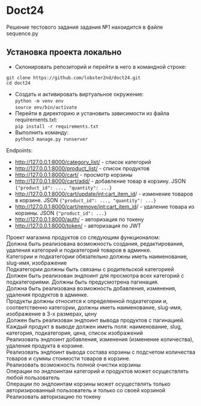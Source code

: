 # Doct24

Решение тестового задания задания №1 нахоидится в файле sequence.py 


## Установка проекта локально  
+ Склонировать репозиторий и перейти в него в командной строке:  
```
git clone https://github.com/lobster2nd/doct24.git  
cd doct24
```  
+ Cоздать и активировать виртуальное окружение:   
```python -m venv env```  
```source env/bin/activate```  
+ Перейти в директорию и установить зависимости из файла requirements.txt:  
```pip install -r requirements.txt```  
+ Выполнить команду:  
```python3 manage.py runserver```  

Endpoints:
 + http://127.0.0.1:8000/category_list/ - список категорий  
 + http://127.0.0.1:8000/product_list/ - список продуктов  
 + http://127.0.0.1:8000/cart/ - просмотр корзины  
 + http://127.0.0.1:8000/cart/add/ - добавление товар в корзину. JSON `{"product_id": ..., "quantity": ...}`  
 + http://127.0.0.1:8000/cart/update/<int:cart_item_id>/ - изменение товаров в корзине. JSON `{"product_id": ..., "quantity": ...}`  
 + http://127.0.0.1:8000/cart/remove/<int:cart_item_id>/ - удаление товара из корзины. JSON `{"product_id": ...}`  
 + http://127.0.0.1:8000/auth/ - авторизация по токену  
 + http://127.0.0.1:8000/token/ - авторизация по JWT  


Проект магазина продуктов со следующим функционалом:  
Должна быть реализована возможность создания, редактирования, удаления категорий и подкатегорий товаров в админке.  
Категории и подкатегории обязательно должны иметь наименование, slug-имя, изображение  
Подкатегории должны быть связаны с родительской категорией  
Должен быть реализован эндпоинт для просмотра всех категорий с подкатегориями. Должны быть предусмотрена пагинация.  
Должна быть реализована возможность добавления, изменения, удаления продуктов в админке.  
Продукты должны относится к определенной подкатегории и, соответственно категории, должны иметь наименование, slug-имя, изображение в 3-х размерах, цену  
Должен быть реализован эндпоинт вывода продуктов с пагинацией. Каждый продукт в выводе должен иметь поля: наименование, slug, категория, подкатегория, цена, список изображений  
Реализовать эндпоинт добавления, изменения (изменение количества), удаления продукта в корзине.  
Реализовать эндпоинт вывода  состава корзины с подсчетом количества товаров и суммы стоимости товаров в корзине.  
Реализовать возможность полной очистки корзины  
Операции по эндпоинтам категорий и продуктов может осуществлять любой пользователь  
Операции по эндпоинтам корзины может осуществлять только авторизированный пользователь и только со своей корзиной  
Реализовать авторизацию по токену  
